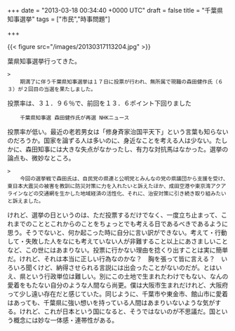 
+++
date = "2013-03-18 00:34:40 +0000 UTC"
draft = false
title = "千葉県知事選挙"
tags = ["市民","時事問題"]

+++


{{< figure src="/images/20130317113204.jpg"  >}}

葉県知事選挙行ってきた。

    >
        期満了に伴う千葉県知事選挙は１７日に投票が行われ、無所属で現職の森田健作氏（６３）が２回目の当選を果たしました。
投票率は、３１．９６％で、前回を１３．６ポイント下回りました

        千葉県知事選 森田健作氏が再選 NHKニュース
    
投票率が低い。最近の老若男女は「修身斉家治国平天下」という言葉も知らないのだろうか。国家を論ずる人は多いのに、身近なことを考える人は少ない。たしかに、森田知事には大きな失点がなかったし、有力な対抗馬はなかった。選挙の論点も、微妙なところ。

    >
        今回の選挙戦で森田氏は、自民党の県連と公明党とみんなの党の県議団から支援を受け、東日本大震災の被害を教訓に防災対策に力を入れたいと訴えたほか、成田空港や東京湾アクアラインなどの交通網を生かした地域経済の活性化、それに、治安対策に引き続き取り組みたいと訴えました。

    
けれど、選挙の日というのは、ただ投票するだけでなく、一度立ち止まって、これまでのこととこれからのことをちょっとでも考える日であるべきであるように思う。そうでないと、何か起こった時に自分に言い訳ができない。考えて・行動して・失敗した人をなにも考えていない人が非難すること以上にあさましいことなど、この世にはあまりない。投票に行かない理由を捻くり出すことは実に簡単だ。けれど、それは本当に正しい行為なのかな？　胸を張って皆に言える？　いろいろ聞くけど、納得させられる言説には出会ったことがないのだが。とはいえ、県という行政単位は難しい。別にこの土地で生まれたわけでもない、なんの愛着をもたない自分のような人間なら尚更。僕は大阪市生まれだけれど、大阪府って少し遠い存在だと感じていた。同じように、千葉市や東金市、館山市に愛着はあっても、千葉県に強い想いを持っている人間はあまりいないような気がする。けれど、これが日本という国になると、そうではないのが不思議だ。国という概念には妙な一体感・連帯性がある。


